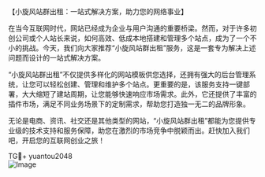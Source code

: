 【小旋风站群出租：一站式解决方案，助力您的网络事业】

在当今互联网时代，网站已经成为企业与用户沟通的重要桥梁。然而，对于许多初创公司或个人站长来说，如何高效、低成本地搭建和管理多个站点，成为了一个不小的挑战。今天，我们向大家推荐“小旋风站群出租”服务，这是一套专为解决上述问题而设计的一站式解决方案。

“小旋风站群出租”不仅提供多样化的网站模板供您选择，还拥有强大的后台管理系统，让您可以轻松创建、管理和维护多个站点。更重要的是，该服务支持一键部署，大大缩短了建站周期，让您能够快速响应市场需求。此外，它还提供了丰富的插件市场，满足不同业务场景下的定制需求，帮助您打造独一无二的品牌形象。

无论是电商、资讯、社交还是其他类型的网站，“小旋风站群出租”都能为您提供专业级的技术支持和服务保障，助您在激烈的市场竞争中脱颖而出。赶快加入我们吧，开启您的互联网创业之旅！

TG💪+ yuantou2048  
![Image](https://github.com/user-attachments/assets/42a5a4a5-fea9-4a1d-8aa0-73e57e430cca)